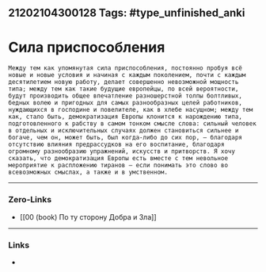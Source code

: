21202104300128
Tags: #type_unfinished_anki
---
# Сила приспособления

    Между тем как упомянутая сила приспособления, постоянно пробуя всё новые и новые условия и начиная с каждым поколением, почти с каждым десятилетием новую работу, делает совершенно невозможной мощность типа; между тем как такие будущие европейцы, по всей вероятности, будут производить общее впечатление разношерстной толпы болтливых, бедных волею и пригодных для самых разнообразных целей работников, нуждающихся в господине и повелителе, как в хлебе насущном; между тем как, стало быть, демократизация Европы клонится к нарождению типа, подготовленного к рабству в самом тонком смысле слова: сильный человек в отдельных и исключительных случаях должен становиться сильнее и богаче, чем он, может быть, был когда-либо до сих пор, – благодаря отсутствию влияния предрассудков на его воспитание, благодаря огромному разнообразию упражнений, искусств и притворств. Я хочу сказать, что демократизация Европы есть вместе с тем невольное мероприятие к распложению тиранов – если понимать это слово во всевозможных смыслах, а также и в умственном.

---
### Zero-Links
- [[00 (book) По ту сторону Добра и Зла]]
---
### Links
-